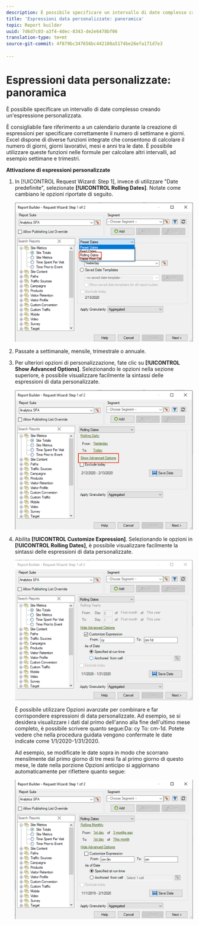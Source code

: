 ```yaml
---
description: È possibile specificare un intervallo di date complesso creando un'espressione personalizzata.
title: 'Espressioni data personalizzate: panoramica'
topic: Report builder
uuid: 7d6d7c03-a3f4-4dec-8343-de2e6478bf06
translation-type: tm+mt
source-git-commit: 4f879bc347656bc442108a5174be26efa171d7e3

---
```



# Espressioni data personalizzate: panoramica

È possibile specificare un intervallo di date complesso creando un&#39;espressione personalizzata.

È consigliabile fare riferimento a un calendario durante la creazione di espressioni per specificare correttamente il numero di settimane e giorni. Excel dispone di diverse funzioni integrate che consentono di calcolare il numero di giorni, giorni lavorativi, mesi e anni tra le date. È possibile utilizzare queste funzioni nelle formule per calcolare altri intervalli, ad esempio settimane e trimestri.

**Attivazione di espressioni personalizzate**

1. In [!UICONTROL Request Wizard: Step 1], invece di utilizzare &quot;Date predefinite&quot;, selezionate **[!UICONTROL Rolling Dates]**. Notate come cambiano le opzioni riportate di seguito.

   ![](assets/rolldates1.png)

1. Passate a settimanale, mensile, trimestrale o annuale.
1. Per ulteriori opzioni di personalizzazione, fate clic su **[!UICONTROL Show Advanced Options]**. Selezionando le opzioni nella sezione superiore, è possibile visualizzare facilmente la sintassi delle espressioni di data personalizzate.

   ![](assets/rolldates2.png)

1. Abilita **[!UICONTROL Customize Expression]**. Selezionando le opzioni in **[!UICONTROL Rolling Dates]**, è possibile visualizzare facilmente la sintassi delle espressioni di data personalizzate.

   ![](assets/rolldatesfor5.png)

   È possibile utilizzare Opzioni avanzate per combinare e far corrispondere espressioni di data personalizzate. Ad esempio, se si desidera visualizzare i dati dal primo dell&#39;anno alla fine dell&#39;ultimo mese completo, è possibile scrivere quanto segue:Da: cy To: cm-1d. Potete vedere che nella procedura guidata vengono confermate le date indicate come 1/1/2020-1/31/2020.

   Ad esempio, se modificate le date sopra in modo che scorrano mensilmente dal primo giorno di tre mesi fa al primo giorno di questo mese, le date nella porzione Opzioni anticipo si aggiornano automaticamente per riflettere quanto segue:

   ![](assets/rolldatesfor3.png)

